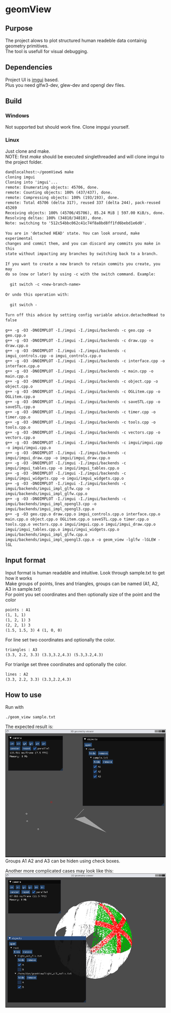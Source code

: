 # geomView
## Purpose
The project alows to plot structured human readeble data containig geometry primitives. <br>
The tool is usefull for visual debugging.

## Dependencies
Project UI is [imgui](https://github.com/ocornut/imgui) based.<br>
Plus you need glfw3-dev, glew-dev and opengl dev files.

## Build
### Windows
Not supported but should work fine. Clone impgui yourself.
### Linux
Just clone and make.<br>
NOTE: first *make* should be executed singlethreaded and will clone imgui to the project folder.
```
dan@localhost:~/geomView$ make
cloning imgui
Cloning into 'imgui'...
remote: Enumerating objects: 45706, done.
remote: Counting objects: 100% (437/437), done.
remote: Compressing objects: 100% (193/193), done.
remote: Total 45706 (delta 317), reused 337 (delta 244), pack-reused 45269
Receiving objects: 100% (45706/45706), 85.24 MiB | 597.00 KiB/s, done.
Resolving deltas: 100% (34810/34810), done.
Note: switching to '512c54bbc062c41c74f8a8bd8ff1fd6bebd1e6d0'.

You are in 'detached HEAD' state. You can look around, make experimental
changes and commit them, and you can discard any commits you make in this
state without impacting any branches by switching back to a branch.

If you want to create a new branch to retain commits you create, you may
do so (now or later) by using -c with the switch command. Example:

  git switch -c <new-branch-name>

Or undo this operation with:

  git switch -

Turn off this advice by setting config variable advice.detachedHead to false

g++ -g -O3 -DNOIMPLOT -I./imgui -I./imgui/backends -c geo.cpp -o geo.cpp.o
g++ -g -O3 -DNOIMPLOT -I./imgui -I./imgui/backends -c draw.cpp -o draw.cpp.o
g++ -g -O3 -DNOIMPLOT -I./imgui -I./imgui/backends -c imgui_controls.cpp -o imgui_controls.cpp.o
g++ -g -O3 -DNOIMPLOT -I./imgui -I./imgui/backends -c interface.cpp -o interface.cpp.o
g++ -g -O3 -DNOIMPLOT -I./imgui -I./imgui/backends -c main.cpp -o main.cpp.o
g++ -g -O3 -DNOIMPLOT -I./imgui -I./imgui/backends -c object.cpp -o object.cpp.o
g++ -g -O3 -DNOIMPLOT -I./imgui -I./imgui/backends -c OGLitem.cpp -o OGLitem.cpp.o
g++ -g -O3 -DNOIMPLOT -I./imgui -I./imgui/backends -c saveSTL.cpp -o saveSTL.cpp.o
g++ -g -O3 -DNOIMPLOT -I./imgui -I./imgui/backends -c timer.cpp -o timer.cpp.o
g++ -g -O3 -DNOIMPLOT -I./imgui -I./imgui/backends -c tools.cpp -o tools.cpp.o
g++ -g -O3 -DNOIMPLOT -I./imgui -I./imgui/backends -c vectors.cpp -o vectors.cpp.o
g++ -g -O3 -DNOIMPLOT -I./imgui -I./imgui/backends -c imgui/imgui.cpp -o imgui/imgui.cpp.o
g++ -g -O3 -DNOIMPLOT -I./imgui -I./imgui/backends -c imgui/imgui_draw.cpp -o imgui/imgui_draw.cpp.o
g++ -g -O3 -DNOIMPLOT -I./imgui -I./imgui/backends -c imgui/imgui_tables.cpp -o imgui/imgui_tables.cpp.o
g++ -g -O3 -DNOIMPLOT -I./imgui -I./imgui/backends -c imgui/imgui_widgets.cpp -o imgui/imgui_widgets.cpp.o
g++ -g -O3 -DNOIMPLOT -I./imgui -I./imgui/backends -c imgui/backends/imgui_impl_glfw.cpp -o imgui/backends/imgui_impl_glfw.cpp.o
g++ -g -O3 -DNOIMPLOT -I./imgui -I./imgui/backends -c imgui/backends/imgui_impl_opengl3.cpp -o imgui/backends/imgui_impl_opengl3.cpp.o
g++ -g -O3 geo.cpp.o draw.cpp.o imgui_controls.cpp.o interface.cpp.o main.cpp.o object.cpp.o OGLitem.cpp.o saveSTL.cpp.o timer.cpp.o tools.cpp.o vectors.cpp.o imgui/imgui.cpp.o imgui/imgui_draw.cpp.o imgui/imgui_tables.cpp.o imgui/imgui_widgets.cpp.o imgui/backends/imgui_impl_glfw.cpp.o imgui/backends/imgui_impl_opengl3.cpp.o -o geom_view -lglfw -lGLEW -lGL
```
## Input format
Input format is human readable and intuitive. Look through sample.txt to get how it works<br>
Make groups of points, lines and triangles, groups can be named (A1, A2, A3 in sample.txt)<br>
For point you set coordinates and then optionally size of the point and the color
```
points : A1
(1, 1, 1)
(1, 2, 1) 3
(2, 2, 1) 3
(1.5, 1.5, 3) 4 (1, 0, 0)
```
For line set two coordinates and optionally the color.
```
triangles : A3
(3.3, 2.2, 3.3) (3.3,3.2,4.3) (5.3,3.2,4.3)
```
For trianlge set three coordinates and optionally the color.
```
lines : A2
(3.3, 2.2, 3.3) (3.3,2.2,4.3)
```

## How to use
Run with
```
./geom_view sample.txt
```
The expected result is:
![This is an image](https://github.com/dafadey/geomView/blob/main/example_simple.png)
Groups A1 A2 and A3 can be hiden using check boxes.<br>

Another more complicated cases may look like this:
![This is an image](https://github.com/dafadey/geomView/blob/main/example.png)
